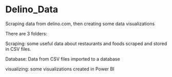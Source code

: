 # Delino_Data
Scraping data from delino.com, then creating some data visualizations

There are 3 folders:

Scraping: some useful data about restaurants and foods scraped and stored in CSV files.

Database: Data from CSV files imported to a database

visualizing: some visualizations created in Power BI
